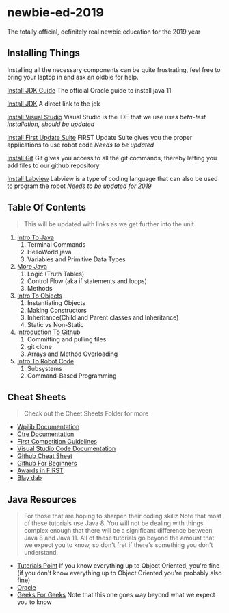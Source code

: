 # newbie-ed-2019
The totally official, definitely real newbie education for the 2019 year
## Installing Things
Installing all the necessary components can be quite frustrating, feel free to bring your laptop in and ask an oldbie for help.

[Install JDK Guide](https://docs.oracle.com/en/java/javase/11/install/overview-jdk-installation.html#GUID-8677A77F-231A-40F7-98B9-1FD0B48C346A) The official Oracle guide to install java 11

[Install JDK](https://www.oracle.com/technetwork/java/javase/downloads/jdk11-downloads-5066655.html) A direct link to the jdk

[Install Visual Studio](https://wpilib.screenstepslive.com/s/currentCS/m/79833/l/932382-installing-vs-code) Visual Studio is the IDE that we use *uses beta-test installation, should be updated*

[Install First Update Suite](https://wpilib.screenstepslive.com/s/currentCS/m/getting_started/l/599670-installing-the-frc-update-suite-all-languages) FIRST Update Suite gives you the proper applications to use robot code *Needs to be updated*

[Install Git](https://git-scm.com/book/en/v2/Getting-Started-Installing-Git) Git gives you access to all the git commands, thereby letting you add files to our github repository

[Install Labview](https://wpilib.screenstepslive.com/s/currentCS/m/labview/l/145005-installing-labview-for-frc-2018-labview-only) Labview is a type of coding language that can also be used to program the robot *Needs to be updated for 2019*


## Table Of Contents
>This will be updated with links as we get further into the unit

1. [Intro To Java](https://github.com/Team694/newbie-ed-2019/tree/master/presentations/Lesson1-IntroToJava.pdf)
    1. Terminal Commands
    2. HelloWorld.java
    3. Variables and Primitive Data Types
2. [More Java](https://github.com/Team694/newbie-ed-2019/tree/master/presentations/Lesson2-MoreJava.pdf)
    1. Logic (Truth Tables)
    2. Control Flow (aka if statements and loops)
    3. Methods
3. [Intro To Objects](https://github.com/Team694/newbie-ed-2019/tree/master/presentations/Lesson3-ObjectOrientedProgramming.pdf)
    1. Instantiating Objects
    2. Making Constructors
    3. Inheritance(Child and Parent classes and Inheritance)
    4. Static vs Non-Static
3. [Introduction To Github](https://github.com/Team694/newbie-ed-2019/tree/master/presentations/Lesson4-IntroToGit.pdf)
    1. Committing and pulling files
    2. git clone
    3. Arrays and Method Overloading
4. [Intro To Robot Code](https://github.com/Team694/newbie-ed-2019/tree/master/presentations/Lesson5-IntroToRobotProgramming.pdf)
    1. Subsystems
    2. Command-Based Programming

## Cheat Sheets
> Check out the Cheet Sheets Folder for more

- [Wpilib Documentation](http://first.wpi.edu/FRC/roborio/release/docs/java/)
- [Ctre Documentation](http://www.ctr-electronics.com/downloads/api/java/html/index.html)
- [First Competition Guidelines](https://github.com/Team694/newbie-ed-2019/blob/master/cheat-sheets/FRCCompetitions.md "If you're confused about how our competitions work")
- [Visual Studio Code Documentation](https://code.visualstudio.com/docs)
- [Github Cheat Sheet](https://education.github.com/git-cheat-sheet-education.pdf "download pdf")
- [Github For Beginners](https://juristr.com/blog/2013/04/git-explained/)
- [Awards in FIRST](https://www.firstinspires.org/sites/default/files/uploads/resource_library/frc/game-and-season-info/awards/2018/2018-complete-awards-chart.pdf "Different awards you can win in first competitions")
- [Blay dab](https://thumbs.gfycat.com/OffensiveMediumFoxhound-size_restricted.gif)

## Java Resources
> For those that are hoping to sharpen their coding skillz
> Note that most of these tutorials use Java 8. You will not be dealing with things complex enough that there will be a significant difference between Java 8 and Java 11.
> All of these tutorials go beyond the amount that we expect you to know, so don't fret if there's something you don't understand.

- [Tutorials Point](https://www.tutorialspoint.com/java/index.htm) If you know everything up to Object Oriented, you're fine (if you don't know everything up to Object Oriented you're probably also fine)
- [Oracle](https://docs.oracle.com/javase/tutorial/java/index.html) 
- [Geeks For Geeks](https://www.geeksforgeeks.org/java/) Note that this one goes way beyond what we expect you to know
